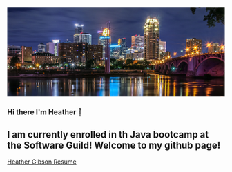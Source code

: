 <img src="./img/minneapolis.jpg"  >

### Hi there I'm Heather 👋


## I am currently enrolled in th Java bootcamp at the Software Guild! Welcome to my github page! <br>

[Heather Gibson Resume](./img/RESUME_B-1.jpg)

<!--
**hgibson8896/hgibson8896** is a ✨ _special_ ✨ repository because its `README.md` (this file) appears on your GitHub profile.*/



Here are some ideas to get you started:

- 🔭 I’m currently working on websites that use HTML, CSS Bootstap and JQuery
- 🌱 I’m currently trying to learn everything 🤣
- 👯 I’m looking to collaborate with people new to programming
- 🥅 2020/2021 Goals: Land my first role as adevvlop

### Connect with me:

[ src=https://www.linkedin.com/in/heather-gibson-4089721b9/]





